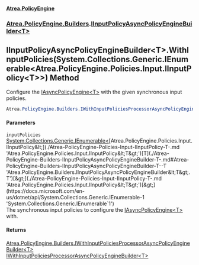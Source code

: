 #### [Atrea.PolicyEngine](./index.md 'index')
### [Atrea.PolicyEngine.Builders](./Atrea-PolicyEngine-Builders.md 'Atrea.PolicyEngine.Builders').[IInputPolicyAsyncPolicyEngineBuilder&lt;T&gt;](./Atrea-PolicyEngine-Builders-IInputPolicyAsyncPolicyEngineBuilder-T-.md 'Atrea.PolicyEngine.Builders.IInputPolicyAsyncPolicyEngineBuilder&lt;T&gt;')
## IInputPolicyAsyncPolicyEngineBuilder&lt;T&gt;.WithInputPolicies(System.Collections.Generic.IEnumerable&lt;Atrea.PolicyEngine.Policies.Input.IInputPolicy&lt;T&gt;&gt;) Method
Configure the [IAsyncPolicyEngine&lt;T&gt;](./Atrea-PolicyEngine-IAsyncPolicyEngine-T-.md 'Atrea.PolicyEngine.IAsyncPolicyEngine&lt;T&gt;') with the given synchronous input policies.  
```csharp
Atrea.PolicyEngine.Builders.IWithInputPoliciesProcessorAsyncPolicyEngineBuilder<T> WithInputPolicies(System.Collections.Generic.IEnumerable<Atrea.PolicyEngine.Policies.Input.IInputPolicy<T>> inputPolicies);
```
#### Parameters
<a name='Atrea-PolicyEngine-Builders-IInputPolicyAsyncPolicyEngineBuilder-T--WithInputPolicies(System-Collections-Generic-IEnumerable-Atrea-PolicyEngine-Policies-Input-IInputPolicy-T--)-inputPolicies'></a>
`inputPolicies` [System.Collections.Generic.IEnumerable&lt;](https://docs.microsoft.com/en-us/dotnet/api/System.Collections.Generic.IEnumerable-1 'System.Collections.Generic.IEnumerable`1')[Atrea.PolicyEngine.Policies.Input.IInputPolicy&lt;](./Atrea-PolicyEngine-Policies-Input-IInputPolicy-T-.md 'Atrea.PolicyEngine.Policies.Input.IInputPolicy&lt;T&gt;')[T](./Atrea-PolicyEngine-Builders-IInputPolicyAsyncPolicyEngineBuilder-T-.md#Atrea-PolicyEngine-Builders-IInputPolicyAsyncPolicyEngineBuilder-T--T 'Atrea.PolicyEngine.Builders.IInputPolicyAsyncPolicyEngineBuilder&lt;T&gt;.T')[&gt;](./Atrea-PolicyEngine-Policies-Input-IInputPolicy-T-.md 'Atrea.PolicyEngine.Policies.Input.IInputPolicy&lt;T&gt;')[&gt;](https://docs.microsoft.com/en-us/dotnet/api/System.Collections.Generic.IEnumerable-1 'System.Collections.Generic.IEnumerable`1')  
The synchronous input policies to configure the [IAsyncPolicyEngine&lt;T&gt;](./Atrea-PolicyEngine-IAsyncPolicyEngine-T-.md 'Atrea.PolicyEngine.IAsyncPolicyEngine&lt;T&gt;') with.  
  
#### Returns
[Atrea.PolicyEngine.Builders.IWithInputPoliciesProcessorAsyncPolicyEngineBuilder&lt;](./Atrea-PolicyEngine-Builders-IWithInputPoliciesProcessorAsyncPolicyEngineBuilder-T-.md 'Atrea.PolicyEngine.Builders.IWithInputPoliciesProcessorAsyncPolicyEngineBuilder&lt;T&gt;')[T](./Atrea-PolicyEngine-Builders-IInputPolicyAsyncPolicyEngineBuilder-T-.md#Atrea-PolicyEngine-Builders-IInputPolicyAsyncPolicyEngineBuilder-T--T 'Atrea.PolicyEngine.Builders.IInputPolicyAsyncPolicyEngineBuilder&lt;T&gt;.T')[&gt;](./Atrea-PolicyEngine-Builders-IWithInputPoliciesProcessorAsyncPolicyEngineBuilder-T-.md 'Atrea.PolicyEngine.Builders.IWithInputPoliciesProcessorAsyncPolicyEngineBuilder&lt;T&gt;')  
[IWithInputPoliciesProcessorAsyncPolicyEngineBuilder&lt;T&gt;](./Atrea-PolicyEngine-Builders-IWithInputPoliciesProcessorAsyncPolicyEngineBuilder-T-.md 'Atrea.PolicyEngine.Builders.IWithInputPoliciesProcessorAsyncPolicyEngineBuilder&lt;T&gt;')  
